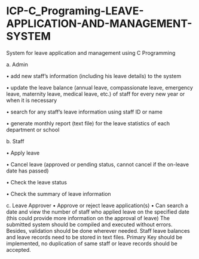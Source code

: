 # ICP-C_Programing-LEAVE-APPLICATION-AND-MANAGEMENT-SYSTEM
System for leave application and management using C Programming

a.	Admin


•	add new staff’s information (including his leave details) to the system

•	update the leave balance (annual leave, compassionate leave, emergency leave, maternity leave, medical leave, etc.) of staff for every new year or when it is necessary

•	search for any staff’s leave information using staff ID or name

•	generate monthly report (text file) for the leave statistics of each department or school 

b.	Staff

•	Apply leave


•	Cancel leave (approved or pending status, cannot cancel if the on-leave date has passed)

•	Check the leave status

•	Check the summary of leave information


c.	Leave Approver
•	Approve or reject leave application(s)
•	Can search a date and view the number of staff who applied leave on the specified date (this could provide more information on the approval of leave)
The submitted system should be compiled and executed without errors. Besides, validation should be done wherever needed. Staff leave balances and leave records need to be stored in text files. Primary Key should be implemented, no duplication of same staff or leave records should be accepted.

